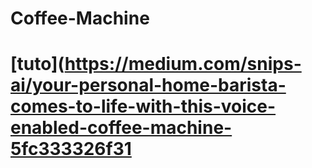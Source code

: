 # Coffee-Machine

# [tuto](https://medium.com/snips-ai/your-personal-home-barista-comes-to-life-with-this-voice-enabled-coffee-machine-5fc333326f31
